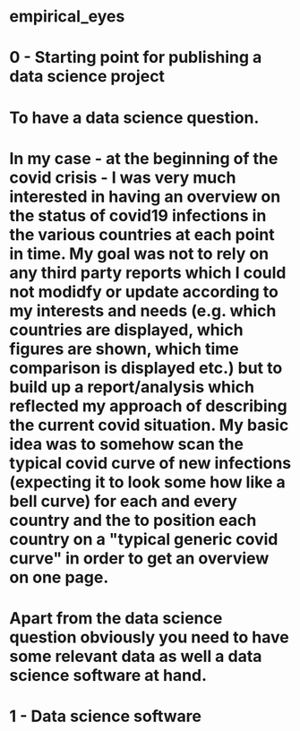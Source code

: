 # empirical_eyes

# 0 - Starting point for publishing a data science project

# To have a data science question. 
# In my case - at the beginning of the covid crisis - I was very much interested in having an overview on the status of covid19 infections in the various countries at each point in time. My goal was not to rely on any third party reports which I could not modidfy or update according to my interests and needs (e.g. which countries are displayed, which figures are shown, which time comparison is displayed etc.) but to build up a report/analysis which reflected my approach of describing the current covid situation. My basic idea was to somehow scan the typical covid curve of new infections (expecting it to look some how like a bell curve) for each and every country and the to position each country on a "typical generic covid curve" in order to get an overview on one page. 
# Apart from the data science question obviously you need to have some relevant data as well a data science software at hand.

# 1 - Data science software
